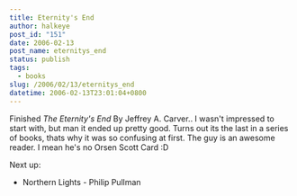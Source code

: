 ```yaml
---
title: Eternity's End
author: halkeye
post_id: "151"
date: 2006-02-13
post_name: eternitys_end
status: publish
tags:
  - books
slug: /2006/02/13/eternitys_end
datetime: 2006-02-13T23:01:04+0800
---
```


Finished _The Eternity's End_ By Jeffrey A. Carver.. I wasn't impressed to start with, but man it ended up pretty good. Turns out its the last in a series of books, thats why it was so confusing at first. The guy is an awesome reader. I mean he's no Orsen Scott Card :D

Next up:  

* Northern Lights - Philip Pullman